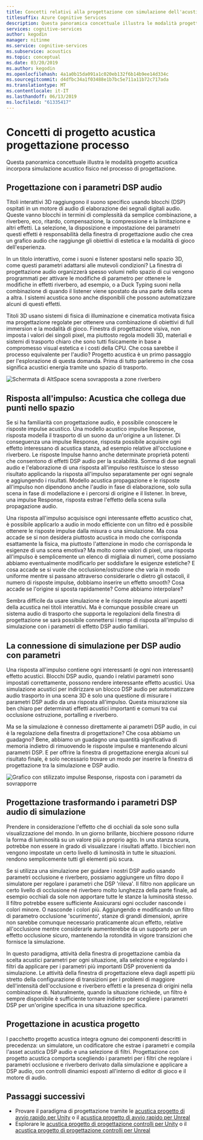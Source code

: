 ```yaml
---
title: Concetti relativi alla progettazione con simulazione dell'acustica
titlesuffix: Azure Cognitive Services
description: Questa panoramica concettuale illustra le modalità progetto acustica incorpora simulazione acustico al processo di progettazione.
services: cognitive-services
author: kegodin
manager: nitinme
ms.service: cognitive-services
ms.subservice: acoustics
ms.topic: conceptual
ms.date: 03/20/2019
ms.author: kegodin
ms.openlocfilehash: 4a1a0b15da091a1c020eb132f6b14b9ee14d334c
ms.sourcegitcommit: d4dfbc34a1f03488e1b7bc5e711a11b72c717ada
ms.translationtype: MT
ms.contentlocale: it-IT
ms.lasthandoff: 06/13/2019
ms.locfileid: "61335417"
---
```

# <a name="project-acoustics-design-process-concepts"></a>Concetti di progetto acustica progettazione processo

Questa panoramica concettuale illustra le modalità progetto acustica incorpora simulazione acustico fisico nel processo di progettazione.

## <a name="sound-design-with-audio-dsp-parameters"></a>Progettazione con i parametri DSP audio

Titoli interattivi 3D raggiungono il suono specifico usando blocchi (DSP) ospitati in un motore di audio di elaborazione dei segnali digitali audio. Queste vanno blocchi in termini di complessità da semplice combinazione, a riverbero, eco, ritardo, compensazione, la compressione e la limitazione e altri effetti. La selezione, la disposizione e impostazione dei parametri questi effetti è responsabilità della finestra di progettazione audio che crea un grafico audio che raggiunge gli obiettivi di estetica e la modalità di gioco dell'esperienza.

In un titolo interattivo, come i suoni e listener spostarsi nello spazio 3D, come questi parametri adattarsi alle mutevoli condizioni? La finestra di progettazione audio organizzerà spesso volumi nello spazio di cui vengono programmati per attivare le modifiche di parametro per ottenere le modifiche in effetti riverbero, ad esempio, o a Duck Typing suoni nella combinazione di quando il listener viene spostato da una parte della scena a altra. I sistemi acustica sono anche disponibili che possono automatizzare alcuni di questi effetti.

Titoli 3D usano sistemi di fisica di illuminazione e cinematica motivata fisica ma progettazione regolate per ottenere una combinazione di obiettivi di full immersion e la modalità di gioco. Finestra di progettazione visiva, non imposta i valori dei singoli pixel, ma piuttosto regola modelli 3D, materiali e sistemi di trasporto chiaro che sono tutti fisicamente in base a compromesso visual estetica e i costi della CPU. Che cosa sarebbe il processo equivalente per l'audio? Progetto acustica è un primo passaggio per l'esplorazione di questa domanda. Prima di tutto parleremo in che cosa significa acustici energia tramite uno spazio di trasporto.

![Schermata di AltSpace scena sovrapposta a zone riverbero](media/reverb-zones-altspace.png)

## <a name="impulse-responses-acoustically-connecting-two-points-in-space"></a>Risposta all'impulso: Acustica che collega due punti nello spazio

Se si ha familiarità con progettazione audio, è possibile conoscere le risposte impulse acustico. Una modello acustico impulse Response, risposta modella il trasporto di un suono da un'origine a un listener. Di conseguenza una impulse Response, risposta possibile acquisire ogni effetto interessano di acustica stanza, ad esempio relative all'occlusione e riverbero. Le risposte Impulse hanno anche determinate proprietà potenti che consentono di effetti DSP audio per la scalabilità. Somma di due segnali audio e l'elaborazione di una risposta all'impulso restituisce lo stesso risultato applicando la risposta all'impulso separatamente per ogni segnale e aggiungendo i risultati. Modello acustica propagazione e le risposte all'impulso non dipendono anche l'audio in fase di elaborazione, solo sulla scena in fase di modellazione e i percorsi di origine e il listener. In breve, una impulse Response, risposta estrae l'effetto della scena sulla propagazione audio.

Una risposta all'impulso acquisisce ogni interessante effetto acustico chat, è possibile applicarlo a audio in modo efficiente con un filtro ed è possibile ottenere le risposte impulse dalla misura o una simulazione. Ma cosa accade se si non desidera piuttosto acustica in modo che corrisponda esattamente la fisica, ma piuttosto l'attenzione in modo che corrisponda le esigenze di una scena emotiva? Ma molto come valori di pixel, una risposta all'impulso è semplicemente un elenco di migliaia di numeri, come possiamo abbiamo eventualmente modificarlo per soddisfare le esigenze estetiche? E cosa accade se si vuole che occlusione/ostruzione che varia in modo uniforme mentre si passano attraverso considerarle o dietro gli ostacoli, il numero di risposte impulse, dobbiamo inserire un effetto smooth? Cosa accade se l'origine si sposta rapidamente? Come abbiamo interpolare?

Sembra difficile da usare simulazione e le risposte impulse alcuni aspetti della acustica nei titoli interattivi. Ma è comunque possibile creare un sistema audio di trasporto che supporta le regolazioni della finestra di progettazione se sarà possibile connettersi i tempi di risposta all'impulso di simulazione con i parametri di effetto DSP audio familiari.

## <a name="connecting-simulation-to-audio-dsp-with-parameters"></a>La connessione di simulazione per DSP audio con parametri

Una risposta all'impulso contiene ogni interessanti (e ogni non interessanti) effetto acustici. Blocchi DSP audio, quando i relativi parametri sono impostati correttamente, possono rendere interessante effetto acustici. Usa simulazione acustici per indirizzare un blocco DSP audio per automatizzare audio trasporto in una scena 3D è solo una questione di misurare i parametri DSP audio da una risposta all'impulso. Questa misurazione sia ben chiaro per determinati effetti acustici importanti e comuni tra cui occlusione ostruzione, portalling e riverbero.

Ma se la simulazione è connesso direttamente ai parametri DSP audio, in cui è la regolazione della finestra di progettazione? Che cosa abbiamo un guadagno? Bene, abbiamo un guadagno una quantità significativa di memoria indietro di rimuovendo le risposte impulse e mantenendo alcuni parametri DSP. E per offrire la finestra di progettazione energia alcuni sul risultato finale, è solo necessario trovare un modo per inserire la finestra di progettazione tra la simulazione e DSP audio.

![Grafico con stilizzato impulse Response, risposta con i parametri da sovrapporre](media/acoustic-parameters.png)

## <a name="sound-design-by-transforming-audio-dsp-parameters-from-simulation"></a>Progettazione trasformando i parametri DSP audio di simulazione

Prendere in considerazione l'effetto che di occhiali da sole sono sulla visualizzazione del mondo. In un giorno brillante, bicchiere possono ridurre la forma di luminosità su un valore più a proprio agio. In una stanza scura, potrebbe non essere in grado di visualizzare i risultati affatto. I bicchieri non vengono impostate un certo livello di luminosità in tutte le situazioni. rendono semplicemente tutti gli elementi più scura.

Se si utilizza una simulazione per guidare i nostri DSP audio usando parametri occlusione e riverbero, possiamo aggiungere un filtro dopo il simulatore per regolare i parametri che DSP 'rileva'. Il filtro non applicare un certo livello di occlusione né riverbero molto lunghezza della parte finale, ad esempio occhiali da sole non apportare tutte le stanze la luminosità stesso. Il filtro potrebbe essere sufficiente Assicurarsi ogni occluder nasconde i colori minore. O nasconde i colori più. Aggiungendo e modificando un filtro di parametro occlusione 'scurimento', stanze di grandi dimensioni, aprire non sarebbe comunque necessario praticamente alcun effetto, relative all'occlusione mentre considerarle aumenterebbe da un supporto per un effetto occlusione sicuro, mantenendo la rotondità in vigore transizioni che fornisce la simulazione.

In questo paradigma, attività della finestra di progettazione cambia da scelta acustici parametri per ogni situazione, alla selezione e regolando i filtri da applicare per i parametri più importanti DSP provenienti da simulazione. Le attività della finestra di progettazione eleva dagli aspetti più stretto della configurazione di transizioni per i problemi di maggiore dell'intensità dell'occlusione e riverbero effetti e la presenza di origini nella combinazione di. Naturalmente, quando la situazione richiede, un filtro è sempre disponibile è sufficiente tornare indietro per scegliere i parametri DSP per un'origine specifica in una situazione specifica.

## <a name="sound-design-in-project-acoustics"></a>Progettazione in acustica progetto

I pacchetto progetto acustica integra ognuno dei componenti descritti in precedenza: un simulatore, un codificatore che estrae i parametri e compila l'asset acustica DSP audio e una selezione di filtri. Progettazione con progetto acustica comporta scegliendo i parametri per i filtri che regolare i parametri occlusione e riverbero derivato dalla simulazione e applicare a DSP audio, con controlli dinamici esposti all'interno di editor di gioco e il motore di audio.

## <a name="next-steps"></a>Passaggi successivi
* Provare il paradigma di progettazione tramite le [acustica progetto di avvio rapido per Unity](unity-quickstart.md) o il [acustica progetto di avvio rapido per Unreal](unreal-quickstart.md)
* Esplorare le [acustica progetto di progettazione controlli per Unity](unity-workflow.md) o il [acustica progetto di progettazione controlli per Unreal](unreal-workflow.md)

